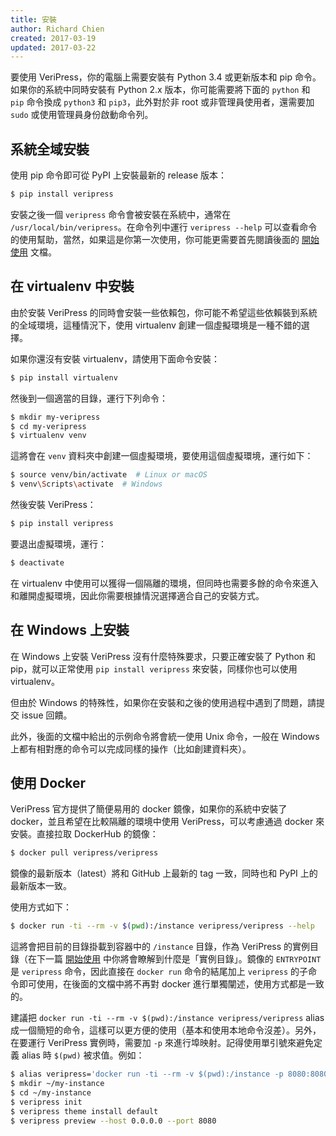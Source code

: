 ```yaml
---
title: 安裝
author: Richard Chien
created: 2017-03-19
updated: 2017-03-22
---
```


要使用 VeriPress，你的電腦上需要安裝有 Python 3.4 或更新版本和 pip 命令。如果你的系統中同時安裝有 Python 2.x 版本，你可能需要將下面的 `python` 和 `pip` 命令換成 `python3` 和 `pip3`，此外對於非 root 或非管理員使用者，還需要加 `sudo` 或使用管理員身份啟動命令列。

## 系統全域安裝

使用 pip 命令即可從 PyPI 上安裝最新的 release 版本：

```sh
$ pip install veripress
```

安裝之後一個 `veripress` 命令會被安裝在系統中，通常在 `/usr/local/bin/veripress`。在命令列中運行 `veripress --help` 可以查看命令的使用幫助，當然，如果這是你第一次使用，你可能更需要首先閱讀後面的 [開始使用](getting-started.html) 文檔。

## 在 virtualenv 中安裝

由於安裝 VeriPress 的同時會安裝一些依賴包，你可能不希望這些依賴裝到系統的全域環境，這種情況下，使用 virtualenv 創建一個虛擬環境是一種不錯的選擇。

如果你還沒有安裝 virtualenv，請使用下面命令安裝：

```sh
$ pip install virtualenv
```

然後到一個適當的目錄，運行下列命令：

```sh
$ mkdir my-veripress
$ cd my-veripress
$ virtualenv venv
```

這將會在 `venv` 資料夾中創建一個虛擬環境，要使用這個虛擬環境，運行如下：

```sh
$ source venv/bin/activate  # Linux or macOS
$ venv\Scripts\activate  # Windows
```

然後安裝 VeriPress：

```sh
$ pip install veripress
```

要退出虛擬環境，運行：

```sh
$ deactivate
```

在 virtualenv 中使用可以獲得一個隔離的環境，但同時也需要多餘的命令來進入和離開虛擬環境，因此你需要根據情況選擇適合自己的安裝方式。

## 在 Windows 上安裝

在 Windows 上安裝 VeriPress 沒有什麼特殊要求，只要正確安裝了 Python 和 pip，就可以正常使用 `pip install veripress` 來安裝，同樣你也可以使用 virtualenv。

但由於 Windows 的特殊性，如果你在安裝和之後的使用過程中遇到了問題，請提交 issue 回饋。

此外，後面的文檔中給出的示例命令將會統一使用 Unix 命令，一般在 Windows 上都有相對應的命令可以完成同樣的操作（比如創建資料夾）。

## 使用 Docker

VeriPress 官方提供了簡便易用的 docker 鏡像，如果你的系統中安裝了 docker，並且希望在比較隔離的環境中使用 VeriPress，可以考慮通過 docker 來安裝。直接拉取 DockerHub 的鏡像：

```sh
$ docker pull veripress/veripress
```

鏡像的最新版本（latest）將和 GitHub 上最新的 tag 一致，同時也和 PyPI 上的最新版本一致。

使用方式如下：

```sh
$ docker run -ti --rm -v $(pwd):/instance veripress/veripress --help
```

這將會把目前的目錄掛載到容器中的 `/instance` 目錄，作為 VeriPress 的實例目錄（在下一篇 [開始使用](getting-started.html) 中你將會瞭解到什麼是「實例目錄」。鏡像的 `ENTRYPOINT` 是 `veripress` 命令，因此直接在 `docker run` 命令的結尾加上 `veripress` 的子命令即可使用，在後面的文檔中將不再對 docker 進行單獨闡述，使用方式都是一致的。

建議把 `docker run -ti --rm -v $(pwd):/instance veripress/veripress` alias 成一個簡短的命令，這樣可以更方便的使用（基本和使用本地命令沒差）。另外，在要運行 VeriPress 實例時，需要加 `-p` 來進行埠映射。記得使用單引號來避免定義 alias 時 `$(pwd)` 被求值。例如：

```sh
$ alias veripress='docker run -ti --rm -v $(pwd):/instance -p 8080:8080 veripress/veripress'
$ mkdir ~/my-instance
$ cd ~/my-instance
$ veripress init
$ veripress theme install default
$ veripress preview --host 0.0.0.0 --port 8080
```
